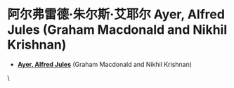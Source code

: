 # 阿尔弗雷德·朱尔斯·艾耶尔 Ayer, Alfred Jules (Graham Macdonald and Nikhil Krishnan)

* [**Ayer, Alfred Jules**](https://plato.stanford.edu/entries/ayer/) (Graham Macdonald and Nikhil Krishnan)

\
